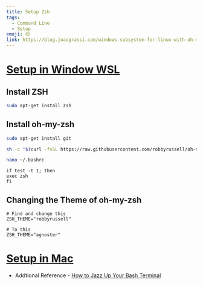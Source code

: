 ```yaml
---
title: Setup Zsh
tags:
  - Command Line
  - Setup
emoji: 😊
link: https://blog.joaograssi.com/windows-subsystem-for-linux-with-oh-my-zsh-conemu/
---
```


# [Setup in Window WSL](https://blog.joaograssi.com/windows-subsystem-for-linux-with-oh-my-zsh-conemu/)

## Install ZSH

```bash
sudo apt-get install zsh
```

## Install oh-my-zsh

```bash
sudo apt-get install git

sh -c "$(curl -fsSL https://raw.githubusercontent.com/robbyrussell/oh-my-zsh/master/tools/install.sh)"

nano ~/.bashrc
```

```shell
if test -t 1; then
exec zsh
fi
```

## Changing the Theme of oh-my-zsh

```shell
# Find and change this
ZSH_THEME="robbyrussell"

# To this
ZSH_THEME="agnoster"
```

# [Setup in Mac](https://www.freecodecamp.org/news/jazz-up-your-zsh-terminal-in-seven-steps-a-visual-guide-e81a8fd59a38/)

- Addtional Reference - [How to Jazz Up Your Bash Terminal](https://www.freecodecamp.org/news/jazz-up-your-bash-terminal-a-step-by-step-guide-with-pictures-80267554cb22/)

